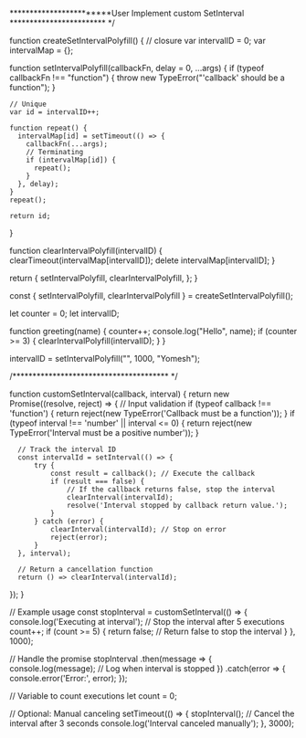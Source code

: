 ************************User Implement custom SetInterval ************************ */

function createSetIntervalPolyfill() {
  // closure
  var intervalID = 0;
  var intervalMap = {};

  function setIntervalPolyfill(callbackFn, delay = 0, ...args) {
    if (typeof callbackFn !== "function") {
      throw new TypeError("'callback' should be a function");
    }

    // Unique
    var id = intervalID++;

    function repeat() {
      intervalMap[id] = setTimeout(() => {
        callbackFn(...args);
        // Terminating
        if (intervalMap[id]) {
          repeat();
        }
      }, delay);
    }
    repeat();

    return id;
  }

  function clearIntervalPolyfill(intervalID) {
    clearTimeout(intervalMap[intervalID]);
    delete intervalMap[intervalID];
  }

  return {
    setIntervalPolyfill,
    clearIntervalPolyfill,
  };
}

const { setIntervalPolyfill, clearIntervalPolyfill } =
  createSetIntervalPolyfill();

let counter = 0;
let intervalID;

function greeting(name) {
  counter++;
  console.log("Hello", name);
  if (counter >= 3) {
    clearIntervalPolyfill(intervalID);
  }
}

intervalID = setIntervalPolyfill("", 1000, "Yomesh");


/*************************************** */

function customSetInterval(callback, interval) {
  return new Promise((resolve, reject) => {
      // Input validation
      if (typeof callback !== 'function') {
          return reject(new TypeError('Callback must be a function'));
      }
      if (typeof interval !== 'number' || interval <= 0) {
          return reject(new TypeError('Interval must be a positive number'));
      }

      // Track the interval ID
      const intervalId = setInterval(() => {
          try {
              const result = callback(); // Execute the callback
              if (result === false) {
                  // If the callback returns false, stop the interval
                  clearInterval(intervalId);
                  resolve('Interval stopped by callback return value.');
              }
          } catch (error) {
              clearInterval(intervalId); // Stop on error
              reject(error);
          }
      }, interval);

      // Return a cancellation function
      return () => clearInterval(intervalId);
  });
}

// Example usage
const stopInterval = customSetInterval(() => {
  console.log('Executing at interval');
  // Stop the interval after 5 executions
  count++;
  if (count >= 5) {
      return false; // Return false to stop the interval
  }
}, 1000);

// Handle the promise
stopInterval
  .then(message => {
      console.log(message); // Log when interval is stopped
  })
  .catch(error => {
      console.error('Error:', error);
  });

// Variable to count executions
let count = 0;

// Optional: Manual canceling
setTimeout(() => {
  stopInterval(); // Cancel the interval after 3 seconds
  console.log('Interval canceled manually');
}, 3000);
